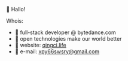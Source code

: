:wave:  Hallo!

Whois:
- :office:  full-stack developer @ bytedance.com
- :heartbeat:  open technologies make our world better
- :gem:  website: [qingci.life](https://qingci.life/)
- :email:  e-mail: xpy66swsry@gmail.com
